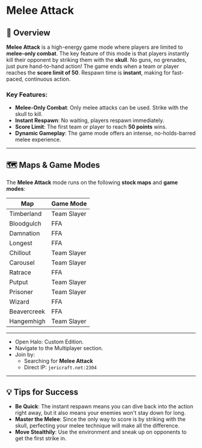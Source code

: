 # Melee Attack

## 📝 Overview

**Melee Attack** is a high-energy game mode where players are limited to **melee-only combat**. The key feature of this
mode is that players instantly kill their opponent by striking them with the **skull**. No guns, no grenades, just pure
hand-to-hand action! The game ends when a team or player reaches the **score limit of 50**. Respawn time is **instant**,
making for fast-paced, continuous action.

### Key Features:

- **Melee-Only Combat**: Only melee attacks can be used. Strike with the skull to kill.
- **Instant Respawn**: No waiting, players respawn immediately.
- **Score Limit**: The first team or player to reach **50 points** wins.
- **Dynamic Gameplay**: The game mode offers an intense, no-holds-barred melee experience.

---

## 🗺️ Maps & Game Modes

The **Melee Attack** mode runs on the following **stock maps** and **game modes**:

| **Map**     | **Game Mode** |
|-------------|---------------|
| Timberland  | Team Slayer   |
| Bloodgulch  | FFA           |
| Damnation   | FFA           |
| Longest     | FFA           |
| Chillout    | Team Slayer   |
| Carousel    | Team Slayer   |
| Ratrace     | FFA           |
| Putput      | Team Slayer   |
| Prisoner    | Team Slayer   |
| Wizard      | FFA           |
| Beavercreek | FFA           |
| Hangemhigh  | Team Slayer   |

---

* Open Halo: Custom Edition.
* Navigate to the Multiplayer section.
* Join by:
    * Searching for **Melee Attack**
    * Direct IP: `jericraft.net:2304`

---

## 💡 Tips for Success

- **Be Quick**: The instant respawn means you can dive back into the action right away, but it also means your enemies
  won't stay down for long.
- **Master the Melee**: Since the only way to score is by striking with the skull, perfecting your melee technique will
  make all the difference.
- **Move Stealthily**: Use the environment and sneak up on opponents to get the first strike in.
